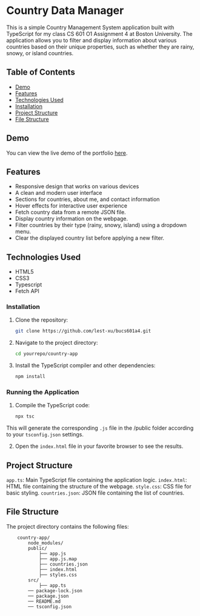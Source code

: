 # Country Data Manager

This is a simple Country Management System application built with TypeScript for my class CS 601 O1 Assignment 4 at Boston University. The application allows you to filter and display information about various countries based on their unique properties, such as whether they are rainy, snowy, or island countries.

## Table of Contents

- [Demo](#demo)
- [Features](#features)
- [Technologies Used](#technologies-used)
- [Installation](#installation)
- [Project Structure](#project-structure)
- [File Structure](#file-structure)

## Demo

You can view the live demo of the portfolio [here](https://codepen.io/lest-xu/pen/vYwxqOP).

## Features

- Responsive design that works on various devices
- A clean and modern user interface
- Sections for countries, about me, and contact information
- Hover effects for interactive user experience
- Fetch country data from a remote JSON file.
- Display country information on the webpage.
- Filter countries by their type (rainy, snowy, island) using a dropdown menu.
- Clear the displayed country list before applying a new filter.

## Technologies Used

- HTML5
- CSS3
- Typescript
- Fetch API

### Installation

1. Clone the repository:

   ```sh
   git clone https://github.com/lest-xu/bucs601a4.git

2. Navigate to the project directory:

   ```sh
   cd yourrepo/country-app

3. Install the TypeScript compiler and other dependencies:

   ```sh
   npm install

### Running the Application

1. Compile the TypeScript code:

   ```sh
   npx tsc

This will generate the corresponding `.js` file in the /public folder according to your `tsconfig.json` settings.

2. Open the `index.html` file in your favorite browser to see the results.

## Project Structure

`app.ts`: Main TypeScript file containing the application logic.
`index.html`: HTML file containing the structure of the webpage.
`style.css`: CSS file for basic styling.
`countries.json`: JSON file containing the list of countries.

## File Structure

The project directory contains the following files:

```
    country-app/
        node_modules/
        public/
            ├── app.js
            ├── app.js.map
            ├── countries.json
            ├── index.html
            ├── styles.css
        src/
            ├── app.ts
        ── package-lock.json
        ── package.json
        ── README.md
        ── tsconfig.json

